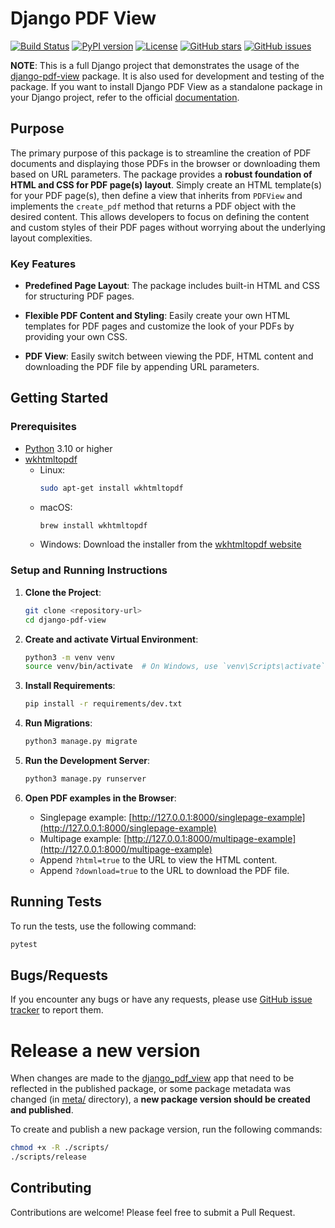 # Django PDF View

[![Build Status](https://github.com/roknicmilos/django-pdf-view/actions/workflows/ci.yml/badge.svg?branch=main)](https://github.com/roknicmilos/django-pdf-view/actions/workflows/ci.yml/?query=branch:main)
[![PyPI version](https://img.shields.io/pypi/v/django-pdf-view.svg)](https://pypi.org/project/django-pdf-view/)
[![License](https://img.shields.io/badge/license-MIT-blue.svg)](https://opensource.org/licenses/MIT)
[![GitHub stars](https://img.shields.io/github/stars/roknicmilos/django-pdf-view.svg)](https://github.com/roknicmilos/django-pdf-view/stargazers)
[![GitHub issues](https://img.shields.io/github/issues/roknicmilos/django-pdf-view.svg)](https://github.com/<username>/<repository>/issues)

**NOTE**: This is a full Django project that demonstrates the
usage of the [django-pdf-view](https://pypi.org/project/django-pdf-view/)
package.
It is also used for development and testing of the package.
If you want to install Django PDF View as a standalone package in
your Django project, refer to the official
[documentation](https://pypi.org/project/django-pdf-view/).

## Purpose

The primary purpose of this package is to streamline the creation of
PDF documents and displaying those PDFs in the browser or downloading
them based on URL parameters. The package provides a **robust
foundation of HTML and CSS for PDF page(s) layout**.
Simply create an HTML template(s) for your PDF page(s), then define
a view that inherits from `PDFView` and implements the `create_pdf`
method that returns a PDF object with the desired content.
This allows developers to focus on defining the content and custom
styles of their PDF pages without worrying about the underlying layout
complexities.

### Key Features

- **Predefined Page Layout**: The package includes built-in HTML
  and CSS for structuring PDF pages.

- **Flexible PDF Content and Styling**: Easily create your own HTML
  templates for PDF pages and customize the look of your PDFs by
  providing your own CSS.

- **PDF View**: Easily switch between viewing the PDF, HTML content
  and downloading the PDF file by appending URL parameters.

## Getting Started

### Prerequisites

- [Python](https://www.python.org/downloads/) 3.10 or higher
- [wkhtmltopdf](https://wkhtmltopdf.org/)
    - Linux:
        ```bash
        sudo apt-get install wkhtmltopdf
        ``` 
    - macOS:
        ```bash
        brew install wkhtmltopdf
        ```
    - Windows: Download the installer from the
      [wkhtmltopdf website](https://wkhtmltopdf.org/)

### Setup and Running Instructions

1. **Clone the Project**:
   ```bash
   git clone <repository-url>
   cd django-pdf-view
   ```

2. **Create and activate Virtual Environment**:
   ```bash
   python3 -m venv venv
   source venv/bin/activate  # On Windows, use `venv\Scripts\activate`
   ```

3. **Install Requirements**:
   ```bash
   pip install -r requirements/dev.txt
   ```

4. **Run Migrations**:
   ```bash
   python3 manage.py migrate
   ```

5. **Run the Development Server**:
   ```bash
   python3 manage.py runserver
   ```

6. **Open PDF examples in the Browser**:
    - Singlepage
      example: [http://127.0.0.1:8000/singlepage-example](http://127.0.0.1:8000/singlepage-example)
    - Multipage
      example: [http://127.0.0.1:8000/multipage-example](http://127.0.0.1:8000/multipage-example)
    - Append `?html=true` to the URL to view the HTML content.
    - Append `?download=true` to the URL to download the PDF file.

## Running Tests

To run the tests, use the following command:

```bash
pytest
```

## Bugs/Requests

If you encounter any bugs or have any requests, please use
[GitHub issue tracker](https://github.com/roknicmilos/django-pdf-view/issues)
to report them.

# Release a new version

When changes are made to the [django_pdf_view](./django_pdf_view) app that
need to be reflected in the published package, or some package metadata was
changed (in [meta/](./meta) directory), a **new package version should be
created and published**.

To create and publish a new package version, run the following commands:

```bash
chmod +x -R ./scripts/
./scripts/release
```

## Contributing

Contributions are welcome! Please feel free to submit a Pull Request.
